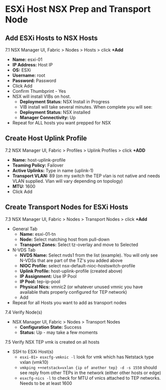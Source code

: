 # ESXi Host NSX Prep and Transport Node

## Add ESXi Hosts to NSX Hosts
7.1 NSX Manager UI, Fabric > Nodes > Hosts > click **+Add**
  * **Name:** esxi-01
  * **IP Address:** Host IP
  * **OS:** ESXi
  * **Username:** root
  * **Password:** Password
  * Click Add
  * Confirm Thumbprint - Yes
  * NSX will install VIBs on host. 
    * **Deployment Status:** NSX Install in Progress
    * VIB install will take several minutes.  When complete you will see:
    * **Deployment Status:** NSX installed
    * **Manager Connectivity:** Up
  * Repeat for ALL hosts you want prepped for NSX

## Create Host Uplink Profile
7.2 NSX Manager UI, Fabric > Profiles > Uplink Profiles > click **+ADD**
  * **Name:** host-uplink-profile
  * **Teaming Policy:** Failover
  * **Active Uplinks:** Type in name (uplink-1)
  * **Transport VLAN:** 89 (on my switch the TEP vlan is not native and needs VLAN supplied.  Vlan will vary depending on topology)
  * **MTU:** 1600
  * Click Add

## Create Transport Nodes for ESXi Hosts
7.3 NSX Manager UI, Fabric > Nodes > Transport Nodes > click **+Add**
  * General Tab
    * **Name:** esxi-01-tn
    * **Node:** Select matching host from pull-down
    * **Transport Zones:** Select tz-overlay and move to Selected
  * N-VDS Tab
    * **NVDS Name:** Select nvds1 from the list (example).  You will only see N-VDSs that are part of the TZ's you added above
    * **NIOC Profile:** select nsx-default-nioc-hostswitch-profile
    * **Uplink Profile:** host-uplink-profile (created above)
    * **IP Assignment:** Use IP Pool
    * **IP Pool:** tep-ip-pool
    * **Physical Nics:** vmnic2 (or whatever unused vmnic you have available thats properly configured for TEP network)
    * Add
* Repeat for all Hosts you want to add as transport nodes

7.4 Verify Node(s)
  * NSX Manager UI, Fabric > Nodes > Transport Nodes
    * **Configuration State:** Success
    * **Status:** Up - may take a few moments

7.5 Verify NSX TEP vmk is created on all hosts
  * SSH to ESXi Host(s)
    * `esxi-01> esxcfg-vmknic -l` look for vmk which has Netstack type vxlan (vmk10)
    * `vmkping ++netstack=vxlan {ip of another tep} -d -s 1550` should see reply from other TEPs in the network (either other hosts or edge)
    * `esxcfg-nics -l` to check for MTU of vnics attached to TEP networks.  Needs to be at least 1600